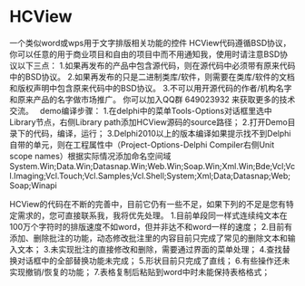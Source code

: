 ﻿# HCView
一个类似word或wps用于文字排版相关功能的控件
HCView代码遵循BSD协议，你可以任意的用于商业项目和自由的项目中而不用通知我，使用时请注意BSD协议以下三点：
1.如果再发布的产品中包含源代码，则在源代码中必须带有原来代码中的BSD协议。
2.如果再发布的只是二进制类库/软件，则需要在类库/软件的文档和版权声明中包含原来代码中的BSD协议。
3.不可以用开源代码的作者/机构名字和原来产品的名字做市场推广。
你可以加入QQ群 649023932 来获取更多的技术交流。
 
demo编译步骤：
1.在delphi中的菜单Tools-Options对话框里选中Library节点，右侧Library path添加HCView源码的source路径；
2.打开Demo目录下的代码，编译，运行；
3.Delphi2010以上的版本编译如果提示找不到Delphi自带的单元，则在工程属性中（Project-Options-Delphi Compiler右侧Unit scope names）根据实际情况添加命名空间域
System.Win;Data.Win;Datasnap.Win;Web.Win;Soap.Win;Xml.Win;Bde;Vcl;Vcl.Imaging;Vcl.Touch;Vcl.Samples;Vcl.Shell;System;Xml;Data;Datasnap;Web;Soap;Winapi


HCView的代码在不断的完善中，目前它仍有一些不足，如果下列的不足是您有特定需求的，您可直接联系我，我将优先处理。
1.目前单段同一样式连续纯文本在100万个字符时的排版速度不如word，但并非达不和word一样的速度；
2.目前有添加、删除批注的功能，动态修改批注里的内容目前只完成了常见的删除文本和输入文本；
3.未实现批注的直接修改和删除，需要通过界面的菜单处理；
4.查找替换对话框中的全部替换功能未完成；
5.形状目前只完成了直线；
6.有些操作还未实现撤销/恢复的功能；
7.表格复制后粘贴到word中时未能保持表格格式；